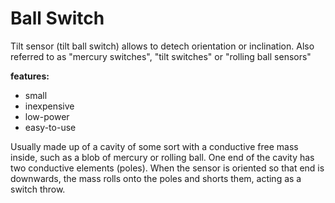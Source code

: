 # Ball Switch

Tilt sensor (tilt ball switch) allows to detech orientation or inclination.
Also referred to as "mercury switches", "tilt switches" or "rolling ball sensors"

**features:**

- small
- inexpensive
- low-power
- easy-to-use

Usually made up of a cavity of some sort with a conductive free mass inside, such as a blob of mercury or rolling ball. One end of the cavity has two conductive elements (poles). When the sensor is oriented so that end is downwards, the mass rolls onto the poles and shorts them, acting as a switch throw.

